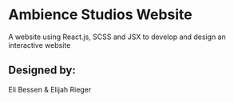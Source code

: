 # Ambience Studios Website
A website using React.js, SCSS and JSX to develop and design an interactive website 

## Designed by:
Eli Bessen & Elijah Rieger
